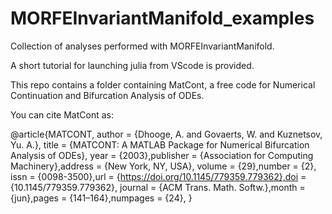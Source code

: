 # MORFEInvariantManifold_examples
Collection of analyses performed with MORFEInvariantManifold.

A short tutorial for launching julia from VScode is provided.

This repo contains a folder containing MatCont, a free code for Numerical Continuation and Bifurcation Analysis of ODEs. 

You can cite MatCont as:

@article{MATCONT,
author = {Dhooge, A. and Govaerts, W. and Kuznetsov, Yu. A.},
title = {MATCONT: A MATLAB Package for Numerical Bifurcation Analysis of ODEs},
year = {2003},publisher = {Association for Computing Machinery},address = {New York, NY, USA},
volume = {29},number = {2},
issn = {0098-3500},url = {https://doi.org/10.1145/779359.779362},doi = {10.1145/779359.779362},
journal = {ACM Trans. Math. Softw.},month = {jun},pages = {141–164},numpages = {24},
}

  
